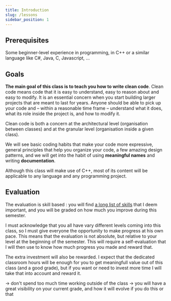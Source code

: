 ```yaml
---
title: Introduction
slug: /lessons
sidebar_position: 1
---
```


## Prerequisites

Some beginner-level experience in programming, in C++ or a similar language like C#, Java, C, Javascript, ...

## Goals

**The main goal of this class is to teach you how to write clean code**. Clean code means code that it is easy to understand, easy to reason about and easy to modify. It is an essential concern when you start building larger projects that are meant to last for years. Anyone should be able to pick up your code and – within a reasonable time frame – understand what it does, what its role inside the project is, and how to modify it.

Clean code is both a concern at the architectural level (organisation between classes) and at the granular level (organisation inside a given class).

We will see basic coding habits that make your code more expressive, general principles that help you organize your code, a few amazing design patterns, and we will get into the habit of using **meaningful names** and writing **documentation**.

Although this class will make use of C++, most of its content will be applicable to any language and any programming project.

## Evaluation

The evaluation is skill based : you will find [a long list of skills](./skills) that I deem important, and you will be graded on how much you improve during this semester.

I must acknowledge that you all have vary different levels coming into this class, so I must give everyone the opportunity to make progress at his own pace. This means that the evaluation is not absolute, but relative to your level at the beginning of the semester. This will require a self-evaluation that I will then use to know how much progress you made and reward that.

The extra investment will also be rewarded. I expect that the dedicated classroom hours will be enough for you to get meaningfull value out of this class (and a good grade), but if you want or need to invest more time I will take that into account and reward it.

-> don't spend too much time working outside of the class
-> you will have a great visibility on your current grade, and how it will evolve if you do this or that